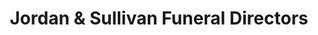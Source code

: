 ---
title: "Jordan & Sullivan Funeral Directors"
url: /crawley/jordan-and-sullivan-funeral-directors/
shop: funeral directors
---